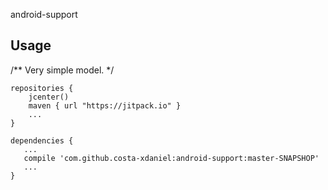 android-support


Usage
-------------
   /** Very simple model. */
   
    repositories {
        jcenter()
        maven { url "https://jitpack.io" }
        ...  
    }
       
    dependencies {
       ...
       compile 'com.github.costa-xdaniel:android-support:master-SNAPSHOP'
       ...
    }
    

   

